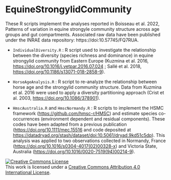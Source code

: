 # EquineStrongylidCommunity

These R scripts implement the analyses reported in Boisseau et al. 2022, Patterns of variation in equine strongyle community structure across age groups and gut compartments. Associated raw data have been published under the INRAE data repository: https://doi:10.57745/FQ7RUA. 

* ``` IndividualDiversity.R ``` : R script used to investigate the relationship between the diversity (species richness and dominance) in equine strongylid community from Eastern Europe (Kuzmina et al. 2016, https://doi.org/10.1016/j.vetpar.2016.07.024 ; Sallé et al. 2018, https://doi.org/10.1186/s13071-018-2858-9).

* ``` HorseAgeAnalysis.R ``` : R script to re-analyze the relationship between horse age and the strongylid community structure. Data from Kuzmina et al. 2016 were used to apply a diversity partitioning approach (Crist et al. 2003, https://doi.org/10.1086/378901).

* ``` HmscAustralia.R ``` and ``` HmscNormandy.R ``` : R scripts to implement the HSMC framework (https://github.com/hmsc-r/HMSC) and estimate species co-occurrences (environment dependent and residual components). These codes have been adapted from a previous publication (https://doi.org/10.1111/mec.15516 and code deposited at https://datadryad.org/stash/dataset/doi:10.5061/dryad.9kd51c5dp). This analysis was applied to two observations collected in Normandy, France (https://doi.org/10.1016/s0304-4017(02)00328-x) and Victoria State, Australia (https://doi.org/10.1016/0020-7519(94)00214-9).



<a rel="license" href="http://creativecommons.org/licenses/by/4.0/"><img alt="Creative Commons License" style="border-width:0" src="https://i.creativecommons.org/l/by/4.0/88x31.png" /></a><br />This work is licensed under a <a rel="license" href="http://creativecommons.org/licenses/by/4.0/">Creative Commons Attribution 4.0 International License</a>.
